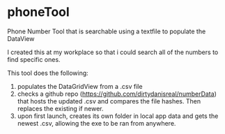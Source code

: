 # phoneTool
Phone Number Tool that is searchable using a textfile to populate the DataView

I created this at my workplace so that i could search all of the numbers to find specific ones.

This tool does the following:

1. populates the DataGridView from a .csv file
2. checks a github repo (https://github.com/dirtydanisreal/numberData) that hosts the updated .csv and compares the file hashes.
   Then replaces the existing if newer.
3. upon first launch, creates its own folder in local app data and gets the newest .csv, allowing the exe to be ran from anywhere.
